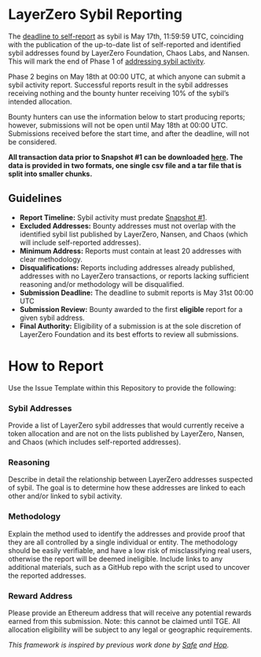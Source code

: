 # LayerZero Sybil Reporting

The [deadline to self-report](https://sybil.layerzero.network/) as sybil is May 17th, 11:59:59 UTC, coinciding with the publication of the up-to-date list of self-reported and identified sybil addresses found by LayerZero Foundation, Chaos Labs, and Nansen. This will mark the end of Phase 1 of [addressing sybil activity](https://medium.com/layerzero-official/addressing-sybil-activity-a2f92218ddd3). 

Phase 2 begins on May 18th at 00:00 UTC, at which anyone can submit a sybil activity report. Successful reports result in the sybil addresses receiving nothing and the bounty hunter receiving 10% of the sybil’s intended allocation. 

Bounty hunters can use the information below to start producing reports; however, submissions will not be open until May 18th at 00:00 UTC. Submissions received before the start time, and after the deadline, will not be considered.

**All transaction data prior to Snapshot #1 can be downloaded [here](https://www.dropbox.com/scl/fo/m0ji3zbmbockvqkyl9353/ALYUg0-rLU2fuDMSd9nuB34?rlkey=zwq18pmajs4k8aeeh5zz5wfsp&st=yjclkh3e&dl=0). The data is provided in two formats, one single csv file and a tar file that is split into smaller chunks.**

## Guidelines

- **Report Timeline:** Sybil activity must predate [Snapshot #1](https://twitter.com/LayerZero_Labs/status/1785821562475839843).
- **Excluded Addresses:** Bounty addresses must not overlap with the identified sybil list published by LayerZero, Nansen, and Chaos (which will include self-reported addresses). 
- **Minimum Address:** Reports must contain at least 20 addresses with clear methodology.
- **Disqualifications:** Reports including addresses already published, addresses with no LayerZero transactions, or reports lacking sufficient reasoning and/or methodology will be disqualified. 
- **Submission Deadline:** The deadline to submit reports is May 31st 00:00 UTC
- **Submission Review:** Bounty awarded to the first **eligible** report for a given sybil address.
- **Final Authority:** Eligibility of a submission is at the sole discretion of LayerZero Foundation and its best efforts to review all submissions.


# How to Report

Use the Issue Template within this Repository to provide the following:

### Sybil Addresses
Provide a list of LayerZero sybil addresses that would currently receive a token allocation and are not on the lists published by LayerZero, Nansen, and Chaos (which includes self-reported addresses).
### Reasoning 
Describe in detail the relationship between LayerZero addresses suspected of sybil. The goal is to determine how these addresses are linked to each other and/or linked to sybil activity. 
### Methodology 
Explain the method used to identify the addresses and provide proof that they are all controlled by a single individual or entity. The methodology should be easily verifiable, and have a low risk of misclassifying real users, otherwise the report will be deemed ineligible. Include links to any additional materials, such as a GitHub repo with the script used to uncover the reported addresses.
### Reward Address
Please provide an Ethereum address that will receive any potential rewards earned from this submission. Note: this cannot be claimed until TGE. All allocation eligibility will be subject to any legal or geographic requirements.


*This framework is inspired by previous work done by [Safe](https://github.com/safe-global/safe-user-allocation-reports/) and [Hop](https://github.com/hop-protocol/hop-airdrop).* 

